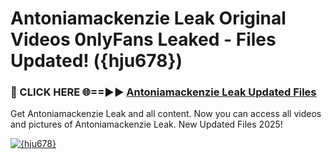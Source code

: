 # Antoniamackenzie Leak Original Videos 0nlyFans Leaked - Files Updated! ({hju678})

<h3>🔴 CLICK HERE 🌐==►► <a href="https://tinyurl.com/ms9xzufz" rel="nofollow">Antoniamackenzie Leak Updated Files</a></h3>

Get Antoniamackenzie Leak and all content. Now you can access all videos and pictures of Antoniamackenzie Leak. New Updated Files 2025!

[![{hju678}](https://i.imgur.com/PQ7UWWw.gif)](https://tinyurl.com/ms9xzufz)